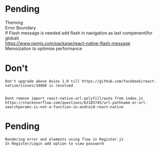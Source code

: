 # Pending

Theming
\
Error Boundary
\
If Flash message is needed
add flash in navigation as last compenent(for global)
\
<https://www.npmjs.com/package/react-native-flash-message>
\
Memoization to optimise performance

# Don't

    Don't upgrade above Axios 1.0 till https://github.com/facebook/react-native/issues/34868 is resolved


    Dont remove import react-native-url-polyfill/auto from index.js
    https://stackoverflow.com/questions/62183745/url-pathname-or-url-searchparams-is-not-a-function-in-android-react-native

# Pending

    Rendering error and elements using flow in Register.js
    In Register/Login add option to view password
